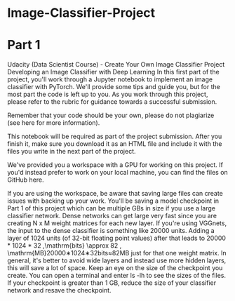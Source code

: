 # Image-Classifier-Project

# Part 1
Udacity (Data Scientist Course)  - Create Your Own Image Classifier Project
Developing an Image Classifier with Deep Learning
In this first part of the project, you'll work through a Jupyter notebook to implement an image classifier with PyTorch. We'll provide some tips and guide you, but for the most part the code is left up to you. As you work through this project, please refer to the rubric for guidance towards a successful submission.

Remember that your code should be your own, please do not plagiarize (see here for more information).

This notebook will be required as part of the project submission. After you finish it, make sure you download it as an HTML file and include it with the files you write in the next part of the project.

We've provided you a workspace with a GPU for working on this project. If you'd instead prefer to work on your local machine, you can find the files on GitHub here.

If you are using the workspace, be aware that saving large files can create issues with backing up your work. You'll be saving a model checkpoint in Part 1 of this project which can be multiple GBs in size if you use a large classifier network. Dense networks can get large very fast since you are creating N x M weight matrices for each new layer. If you're using VGGnets, the input to the dense classifier is something like 20000 units. Adding a layer of 1024 units (of 32-bit floating point values) after that leads to 20000 * 1024 * 32 \,\mathrm{bits} \approx 82 \, \mathrm{MB}20000∗1024∗32bits≈82MB just for that one weight matrix. In general, it's better to avoid wide layers and instead use more hidden layers, this will save a lot of space. Keep an eye on the size of the checkpoint you create. You can open a terminal and enter ls -lh to see the sizes of the files. If your checkpoint is greater than 1 GB, reduce the size of your classifier network and resave the checkpoint.
